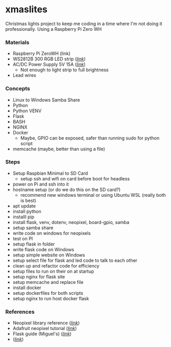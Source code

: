 # xmaslites

Christmas lights project to keep me coding in a time where I'm not doing it professionally.  Using a Raspberry Pi Zero WH 

### Materials
- Raspberry Pi ZeroWH (link)
- WS2812B 300 RGB LED strip (*[link](https://www.amazon.com/BTF-LIGHTING-Flexible-Individually-Addressable-Non-waterproof/dp/B01CDTELBE/ref=asc_df_B01CDTEJBG/?tag=hyprod-20&linkCode=df0&hvadid=242074984067&hvpos=&hvnetw=g&hvrand=14147673531154704499&hvpone=&hvptwo=&hvqmt=&hvdev=c&hvdvcmdl=&hvlocint=&hvlocphy=9018109&hvtargid=pla-372649960034&th=1)*)
- AC/DC Power Supply 5V 15A (*[link](https://www.amazon.com/ALITOVE-Transformer-Converter-5-5x2-1mm-100V-240V/dp/B01LXN7MN3/ref=sr_1_3?crid=UFBKFLI4N6O7&keywords=5v%2B15a%2Bpower%2Bsupply&qid=1637358542&sprefix=5v%2B15a%2B%2Caps%2C176&sr=8-3&th=1)*)
  - Not enough to light strip to full brightness
- Lead wires

### Concepts
- Linux to Windows Samba Share
- Python
- Python VENV
- Flask
- BASH
- NGINX
- Docker
  - Maybe, GPIO can be exposed, safer than running sudo for python script
- memcache (maybe, better than using a file)

### Steps
- Setup Raspbian Minimal to SD Card
  - setup ssh and wifi on card before boot for headless
- power on Pi and ssh into it
- hostname setup (or do we do this on the SD card?)
  - recommend new windows terminal or using Ubuntu WSL (really both is best)
- apt update
- install python
- installl pip
- install flask, venv, dotenv, neopixel, board-gpio, samba
- setup samba share
- write code on windows for neopixels
- test on PI
- setup flask in folder
- write flask code on Windows
- setup simple website on Windows
- setup select file for flask and led code to talk to each other
- clean up and refactor code for efficiency
- setup files to run on their on at startup
- setup nginx for flask site
- setup memcache and replace file
- install docker
- setup dockerfiles for both scripts
- setup nginx to run host docker flask


### References
- Neopixel library reference (*[link]()*)
- Adafruit neopixel tutorial (*[link]()*)
- Flask guide (Miguel's) (*[link](https://blog.miguelgrinberg.com/post/the-flask-mega-tutorial-part-i-hello-world)*)
-  (*[link]()*)
